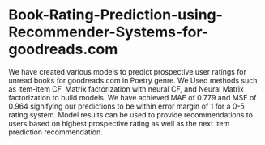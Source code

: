 # Book-Rating-Prediction-using-Recommender-Systems-for-goodreads.com

We have created various models to predict prospective user ratings for unread books for goodreads.com in Poetry genre. We Used methods such as item-item CF, Matrix factorization with neural CF, and Neural Matrix factorization to build models. We have achieved MAE of 0.779 and MSE of 0.964 signifying our predictions to be within error margin of 1 for a 0-5 rating system. Model results can be used to provide recommendations to users based on highest prospective rating as well as the next item prediction recommendation.


